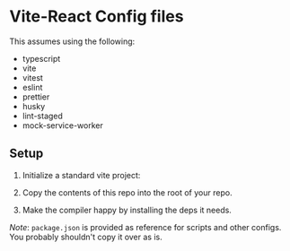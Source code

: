 # Vite-React Config files

This assumes using the following:

- typescript
- vite
- vitest
- eslint
- prettier
- husky
- lint-staged
- mock-service-worker

## Setup

1. Initialize a standard vite project:

2. Copy the contents of this repo into the root of your repo.

3. Make the compiler happy by installing the deps it needs.

_Note_: `package.json` is provided as reference for scripts and other configs.
You probably shouldn't copy it over as is.
